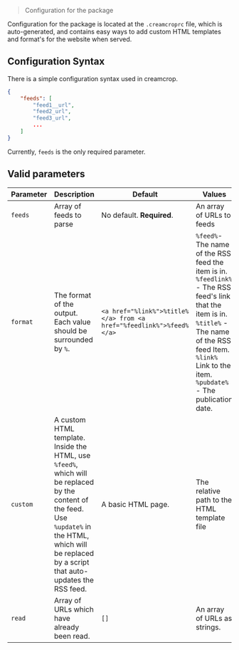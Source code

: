 > Configuration for the package

Configuration for the package is located at the `.creamcroprc` file, 
which is auto-generated, and contains easy ways to add custom HTML templates
and format's for the website when served.

## Configuration Syntax

There is a simple configuration syntax used in creamcrop.

```JSON
{
    "feeds": [
        "feed1__url",
        "feed2_url",
        "feed3_url",
        ...
    ]
}
```

Currently, `feeds` is the only required parameter.

## Valid parameters

| Parameter | Description | Default | Values |
| --------- | ----------- | ------- | ------ |
|  `feeds`  | Array of feeds to parse | No default. **Required**. | An array of URLs to feeds |
| `format` | The format of the output. Each value should be surrounded by `%`. | `<a href="%link%">%title%</a> from <a href="%feedlink%">%feed%</a>` | `%feed%`- The name of the RSS feed the item is in. <br> `%feedlink%` - The RSS feed's link that the item is in. <br> `%title%` - The name of the RSS feed Item. <br> `%link%` Link to the item. <br> `%pubdate%` - The publication date. |
| `custom` | A custom HTML template. Inside the HTML, use `%feed%`, which will be replaced by the content of the feed. Use `%update%` in the HTML, which will be replaced by a script that auto-updates the RSS feed. |  A basic HTML page. | The relative path to the HTML template file |
| `read` | Array of URLs which have already been read. | `[]` | An array of URLs as strings. |